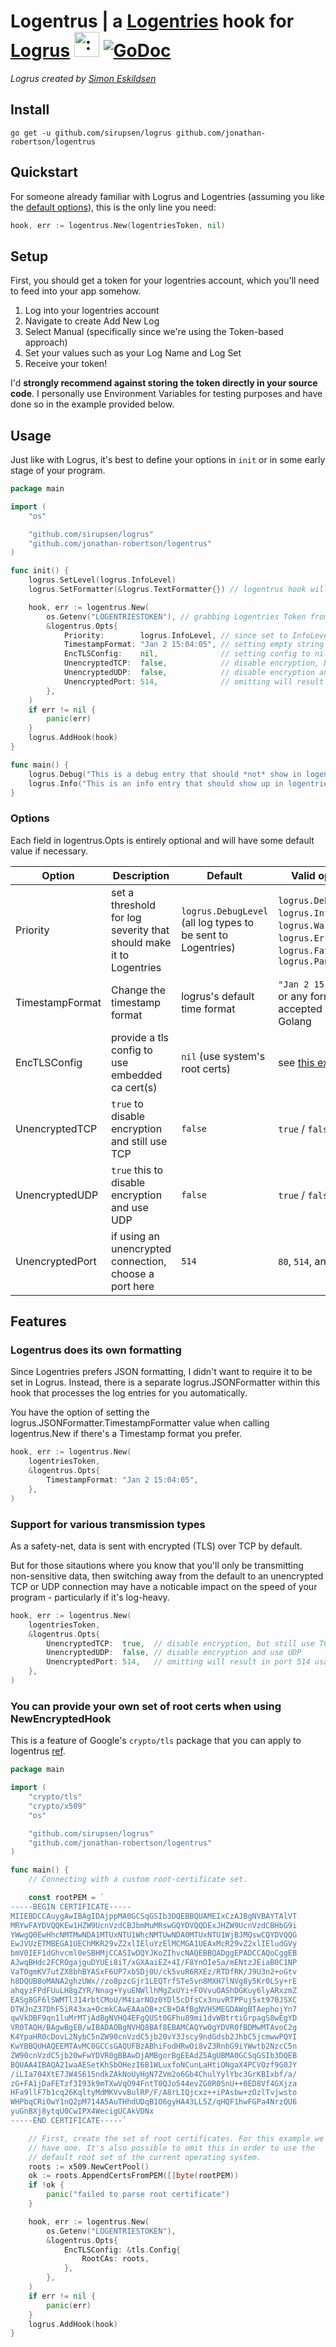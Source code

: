 # Logentrus | a [Logentries](https://logentries.com) hook for [Logrus](https://github.com/sirupsen/logrus) <img src="http://i.imgur.com/hTeVwmJ.png" width="40" height="40" alt=":walrus:" class="emoji" title=":walrus:"/> [![GoDoc](https://godoc.org/github.com/jonathan-robertson/logentrus?status.svg)](https://godoc.org/github.com/jonathan-robertson/logentrus)

*Logrus created by [Simon Eskildsen](http://sirupsen.com)*

## Install

`go get -u github.com/sirupsen/logrus github.com/jonathan-robertson/logentrus`

## Quickstart

For someone already familiar with Logrus and Logentries (assuming you like the [default options](https://github.com/jonathan-robertson/logentrus#default-options)), this is the only line you need:

```go
hook, err := logentrus.New(logentriesToken, nil)
```

## Setup

First, you should get a token for your logentries account, which you'll need to feed into your app somehow.

1. Log into your logentries account
1. Navigate to create Add New Log
1. Select Manual (specifically since we're using the Token-based approach)
1. Set your values such as your Log Name and Log Set
1. Receive your token!

I'd **strongly recommend against storing the token directly in your source code**. I personally use Environment Variables for testing purposes and have done so in the example provided below.

## Usage

Just like with Logrus, it's best to define your options in `init` or in some early stage of your program.

```go
package main

import (
	"os"

	"github.com/sirupsen/logrus"
	"github.com/jonathan-robertson/logentrus"
)

func init() {
	logrus.SetLevel(logrus.InfoLevel)
	logrus.SetFormatter(&logrus.TextFormatter{}) // logentrus hook will always submit JSON to Logentries

	hook, err := logentrus.New(
		os.Getenv("LOGENTRIESTOKEN"), // grabbing Logentries Token from environment variable
		&logentrus.Opts{
			Priority:        logrus.InfoLevel, // since set to InfoLevel, DebugLevel is the only level that will be ignored
			TimestampFormat: "Jan 2 15:04:05", // setting empty string here will default to logrus's typically time format
			EncTLSConfig:    nil,              // setting config to nil means that conn will use root certs from local system
			UnencryptedTCP:  false,            // disable encryption, but still use TCP
			UnencryptedUDP:  false,            // disable encryption and use UDP
			UnencryptedPort: 514,              // omitting will result in port 514 usage; valid options are 80, 514, and 10000
		},
	)
	if err != nil {
		panic(err)
	}
	logrus.AddHook(hook)
}

func main() {
	logrus.Debug("This is a debug entry that should *not* show in logentries")
	logrus.Info("This is an info entry that should show up in logentries")
}
```

### Options

Each field in logentrus.Opts is entirely optional and will have some default value if necessary.

Option | Description | Default | Valid options
--- | --- | --- | ---
Priority | set a threshold for log severity that should make it to Logentries | `logrus.DebugLevel` (all log types to be sent to Logentries) | `logrus.DebugLevel`, `logrus.InfoLevel`, `logrus.WarnLevel`, `logrus.ErrorLevel`, `logrus.FatalLevel`, `logrus.PanicLevel`
TimestampFormat | Change the timestamp format | logrus's default time format | `"Jan 2 15:04:05"`, or any format accepted by Golang
EncTLSConfig | provide a tls config to use embedded ca cert(s) | `nil` (use system's root certs) | see [this example](https://github.com/jonathan-robertson/logentrus#you-can-provide-your-own-set-of-root-certs-when-using-newencryptedhook)
UnencryptedTCP | `true` to disable encryption and still use TCP | `false` | `true` / `false`
UnencryptedUDP | `true` this to disable encryption and use UDP | `false` | `true` / `false`
UnencryptedPort | if using an unencrypted connection, choose a port here | `514` | `80`, `514`, and `10000`

## Features

### Logentrus does its own formatting

Since Logentries prefers JSON formatting, I didn't want to require it to be set in Logrus. Instead, there is a separate logrus.JSONFormatter within this hook that processes the log entries for you automatically.

You have the option of setting the logrus.JSONFormatter.TimestampFormatter value when calling logentrus.New if there's a Timestamp format you prefer.

```go
hook, err := logentrus.New(
	logentriesToken,
	&logentrus.Opts{
		TimestampFormat: "Jan 2 15:04:05",
	},
)
```

### Support for various transmission types

As a safety-net, data is sent with encrypted (TLS) over TCP by default.

But for those sitautions where you know that you'll only be transmitting non-sensitive data, then switching away from the default to an unencrypted TCP or UDP connection may have a noticable impact on the speed of your program - particularly if it's log-heavy.

```go
hook, err := logentrus.New(
	logentriesToken,
	&logentrus.Opts{
		UnencryptedTCP:  true,  // disable encryption, but still use TCP
		UnencryptedUDP:  false, // disable encryption and use UDP
		UnencryptedPort: 514,   // omitting will result in port 514 usage; valid options are 80, 514, and 10000
	},
)
```

### You can provide your own set of root certs when using NewEncryptedHook

This is a feature of Google's `crypto/tls` package that you can apply to logentrus [ref](https://golang.org/pkg/crypto/tls/#example_Dial).

```go
package main

import (
	"crypto/tls"
	"crypto/x509"
	"os"

	"github.com/sirupsen/logrus"
	"github.com/jonathan-robertson/logentrus"
)

func main() {
	// Connecting with a custom root-certificate set.

	const rootPEM = `
-----BEGIN CERTIFICATE-----
MIIEBDCCAuygAwIBAgIDAjppMA0GCSqGSIb3DQEBBQUAMEIxCzAJBgNVBAYTAlVT
MRYwFAYDVQQKEw1HZW9UcnVzdCBJbmMuMRswGQYDVQQDExJHZW9UcnVzdCBHbG9i
YWwgQ0EwHhcNMTMwNDA1MTUxNTU1WhcNMTUwNDA0MTUxNTU1WjBJMQswCQYDVQQG
EwJVUzETMBEGA1UEChMKR29vZ2xlIEluYzElMCMGA1UEAxMcR29vZ2xlIEludGVy
bmV0IEF1dGhvcml0eSBHMjCCASIwDQYJKoZIhvcNAQEBBQADggEPADCCAQoCggEB
AJwqBHdc2FCROgajguDYUEi8iT/xGXAaiEZ+4I/F8YnOIe5a/mENtzJEiaB0C1NP
VaTOgmKV7utZX8bhBYASxF6UP7xbSDj0U/ck5vuR6RXEz/RTDfRK/J9U3n2+oGtv
h8DQUB8oMANA2ghzUWx//zo8pzcGjr1LEQTrfSTe5vn8MXH7lNVg8y5Kr0LSy+rE
ahqyzFPdFUuLH8gZYR/Nnag+YyuENWllhMgZxUYi+FOVvuOAShDGKuy6lyARxzmZ
EASg8GF6lSWMTlJ14rbtCMoU/M4iarNOz0YDl5cDfsCx3nuvRTPPuj5xt970JSXC
DTWJnZ37DhF5iR43xa+OcmkCAwEAAaOB+zCB+DAfBgNVHSMEGDAWgBTAephojYn7
qwVkDBF9qn1luMrMTjAdBgNVHQ4EFgQUSt0GFhu89mi1dvWBtrtiGrpagS8wEgYD
VR0TAQH/BAgwBgEB/wIBADAOBgNVHQ8BAf8EBAMCAQYwOgYDVR0fBDMwMTAvoC2g
K4YpaHR0cDovL2NybC5nZW90cnVzdC5jb20vY3Jscy9ndGdsb2JhbC5jcmwwPQYI
KwYBBQUHAQEEMTAvMC0GCCsGAQUFBzABhiFodHRwOi8vZ3RnbG9iYWwtb2NzcC5n
ZW90cnVzdC5jb20wFwYDVR0gBBAwDjAMBgorBgEEAdZ5AgUBMA0GCSqGSIb3DQEB
BQUAA4IBAQA21waAESetKhSbOHezI6B1WLuxfoNCunLaHtiONgaX4PCVOzf9G0JY
/iLIa704XtE7JW4S615ndkZAkNoUyHgN7ZVm2o6Gb4ChulYylYbc3GrKBIxbf/a/
zG+FA1jDaFETzf3I93k9mTXwVqO94FntT0QJo544evZG0R0SnU++0ED8Vf4GXjza
HFa9llF7b1cq26KqltyMdMKVvvBulRP/F/A8rLIQjcxz++iPAsbw+zOzlTvjwsto
WHPbqCRiOwY1nQ2pM714A5AuTHhdUDqB1O6gyHA43LL5Z/qHQF1hwFGPa4NrzQU6
yuGnBXj8ytqU0CwIPX4WecigUCAkVDNx
-----END CERTIFICATE-----`

	// First, create the set of root certificates. For this example we only
	// have one. It's also possible to omit this in order to use the
	// default root set of the current operating system.
	roots := x509.NewCertPool()
	ok := roots.AppendCertsFromPEM([]byte(rootPEM))
	if !ok {
		panic("failed to parse root certificate")
	}

	hook, err := logentrus.New(
		os.Getenv("LOGENTRIESTOKEN"),
		&logentrus.Opts{
			EncTLSConfig: &tls.Config{
				RootCAs: roots,
			},
		},
	)
	if err != nil {
		panic(err)
	}
	logrus.AddHook(hook)
}
```
